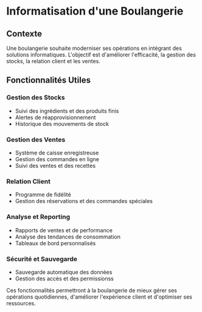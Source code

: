 # Informatisation d'une Boulangerie

## Contexte
Une boulangerie souhaite moderniser ses opérations en intégrant des solutions informatiques. L'objectif est d'améliorer l'efficacité, la gestion des stocks, la relation client et les ventes.

## Fonctionnalités Utiles

### Gestion des Stocks
- Suivi des ingrédients et des produits finis
- Alertes de réapprovisionnement
- Historique des mouvements de stock

### Gestion des Ventes
- Système de caisse enregistreuse
- Gestion des commandes en ligne
- Suivi des ventes et des recettes

### Relation Client
- Programme de fidélité
- Gestion des réservations et des commandes spéciales

### Analyse et Reporting
- Rapports de ventes et de performance
- Analyse des tendances de consommation
- Tableaux de bord personnalisés

### Sécurité et Sauvegarde
- Sauvegarde automatique des données
- Gestion des accès et des permissionss

Ces fonctionnalités permettront à la boulangerie de mieux gérer ses opérations quotidiennes, d'améliorer l'expérience client et d'optimiser ses ressources.